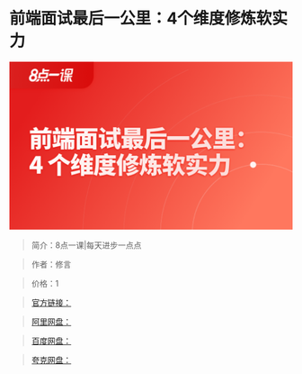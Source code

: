 # 前端面试最后一公里：4个维度修炼软实力

![img](../../assets/CioPOWFKkI2Af8aFAAKZLAVNmsQ507.png)

> 简介：8点一课|每天进步一点点

> 作者：修言

> 价格：1

> [官方链接：]()

> [阿里网盘：]()

> [百度网盘：]()

> [夸克网盘：]()
